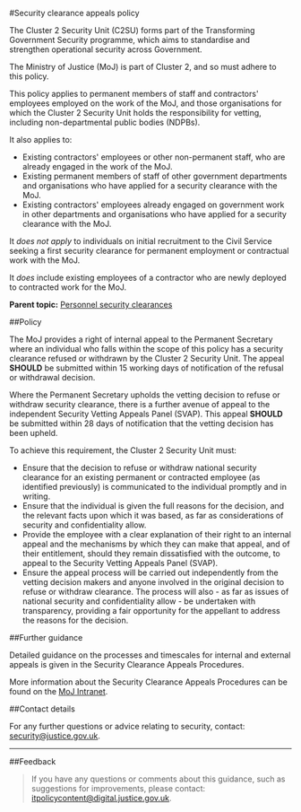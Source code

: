 #Security clearance appeals policy

The Cluster 2 Security Unit (C2SU) forms part of the Transforming Government Security programme, which aims to standardise and strengthen operational security across Government.

The Ministry of Justice (MoJ) is part of Cluster 2, and so must adhere to this policy.

This policy applies to permanent members of staff and contractors' employees employed on the work of the MoJ, and those organisations for which the Cluster 2 Security Unit holds the responsibility for vetting, including non-departmental public bodies (NDPBs).

It also applies to:

* Existing contractors' employees or other non-permanent staff, who are already engaged in the work of the MoJ.
* Existing permanent members of staff of other government departments and organisations who have applied for a security clearance with the MoJ.
* Existing contractors' employees already engaged on government work in other departments and organisations who have applied for a security clearance with the MoJ.

It *does not apply* to individuals on initial recruitment to the Civil Service seeking a first security clearance for permanent employment or contractual work with the MoJ.

It *does* include existing employees of a contractor who are newly deployed to contracted work for the MoJ.

**Parent topic:** [Personnel security clearances](https://security-guidance.service.justice.gov.uk/personnel-security-clearances/)

##Policy

The MoJ provides a right of internal appeal to the Permanent Secretary where an individual who falls within the scope of this policy has a security clearance refused or withdrawn by the Cluster 2 Security Unit. The appeal **SHOULD** be submitted within 15 working days of notification of the refusal or withdrawal decision.

Where the Permanent Secretary upholds the vetting decision to refuse or withdraw security clearance, there is a further avenue of appeal to the independent Security Vetting Appeals Panel (SVAP). This appeal **SHOULD** be submitted within 28 days of notification that the vetting decision has been upheld.

To achieve this requirement, the Cluster 2 Security Unit must:

* Ensure that the decision to refuse or withdraw national security clearance for an existing permanent or contracted employee (as identified previously) is communicated to the individual promptly and in writing.
* Ensure that the individual is given the full reasons for the decision, and the relevant facts upon which it was based, as far as considerations of security and confidentiality allow.
* Provide the employee with a clear explanation of their right to an internal appeal and the mechanisms by which they can make that appeal, and of their entitlement, should they remain dissatisfied with the outcome, to appeal to the Security Vetting Appeals Panel (SVAP).
* Ensure the appeal process will be carried out independently from the vetting decision makers and anyone involved in the original decision to refuse or withdraw clearance. The process will also - as far as issues of national security and confidentiality allow - be undertaken with transparency, providing a fair opportunity for the appellant to address the reasons for the decision.

##Further guidance

Detailed guidance on the processes and timescales for internal and external appeals is given in the Security Clearance Appeals Procedures.

More information about the Security Clearance Appeals Procedures can be found on the [MoJ Intranet](/).

##Contact details

For any further questions or advice relating to security, contact: [security@justice.gov.uk](mailto:security@justice.gov.uk).

---

##Feedback

> If you have any questions or comments about this guidance, such as suggestions for improvements, please contact: [itpolicycontent@digital.justice.gov.uk](mailto:itpolicycontent@digital.justice.gov.uk).

